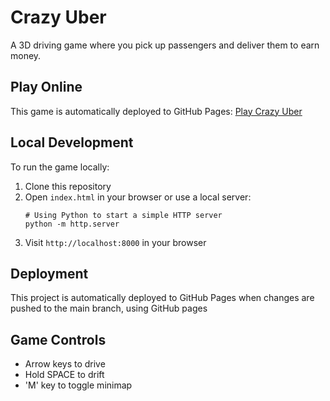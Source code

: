 # Crazy Uber

A 3D driving game where you pick up passengers and deliver them to earn money.

## Play Online

This game is automatically deployed to GitHub Pages: [Play Crazy Uber](https://filipef101.github.io/crazy-uber/)

## Local Development

To run the game locally:

1. Clone this repository
2. Open `index.html` in your browser or use a local server:
   ```
   # Using Python to start a simple HTTP server
   python -m http.server
   ```
3. Visit `http://localhost:8000` in your browser

## Deployment

This project is automatically deployed to GitHub Pages when changes are pushed to the main branch, using GitHub pages 
## Game Controls

- Arrow keys to drive
- Hold SPACE to drift
- 'M' key to toggle minimap 
